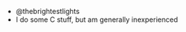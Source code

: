 - @thebrightestlights
- I do some C stuff, but am generally inexperienced

<!---
thebrightestlights/thebrightestlights is a ✨ special ✨ repository because its `README.md` (this file) appears on your GitHub profile.
You can click the Preview link to take a look at your changes.
--->
